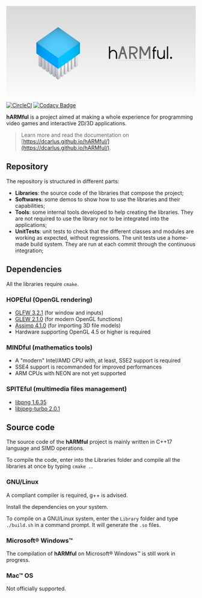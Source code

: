 ![hARMful banner](./docs/assets/images/logo/hARMful_Preview.png)
[![CircleCI](https://circleci.com/gh/dcarlus/hARMful.svg?style=svg)](https://circleci.com/gh/dcarlus/hARMful) [![Codacy Badge](https://api.codacy.com/project/badge/Grade/5690dc89003b44f6b12456ca512a793d)](https://www.codacy.com/app/dcarlus/hARMful?utm_source=github.com&amp;utm_medium=referral&amp;utm_content=dcarlus/hARMful&amp;utm_campaign=Badge_Grade)

**hARMful** is a project aimed at making a whole experience for programming video games and interactive 2D/3D applications.

> Learn more and read the documentation on [https://dcarlus.github.io/hARMful/](https://dcarlus.github.io/hARMful/).

## Repository
The repository is structured in different parts:
-   **Libraries**: the source code of the libraries that compose the project;
-   **Softwares**: some demos to show how to use the libraries and their capabilities;
-   **Tools**: some internal tools developed to help creating the libraries. They are not required to use the library nor to be integrated into the applications;
-   **UnitTests**: unit tests to check that the different classes and modules are working as expected, without regressions. The unit tests use a home-made build system. They are run at each commit through the continuous integration;

## Dependencies
All the libraries require `cmake`.

### HOPEful (OpenGL rendering)
-   [GLFW 3.2.1](https://github.com/glfw/glfw) (for window and inputs)
-   [GLEW 2.1.0](https://github.com/nigels-com/glew) (for modern OpenGL functions)
-   [Assimp 4.1.0](https://github.com/assimp/assimp) (for importing 3D file models)
-   Hardware supporting OpenGL 4.5 or higher is required

### MINDful (mathematics tools)
-   A "modern" Intel/AMD CPU with, at least, SSE2 support is required
-   SSE4 support is recommanded for improved performances
-   ARM CPUs with NEON are not yet supported

### SPITEful (multimedia files management)
-   [libpng 1.6.35](https://github.com/glennrp/libpng)
-   [libjpeg-turbo 2.0.1](https://github.com/libjpeg-turbo/libjpeg-turbo)

## Source code
The source code of the **hARMful** project is mainly written in C++17 language and SIMD operations.

To compile the code, enter into the Libraries folder and compile all the libraries at once by typing `cmake .`.

### GNU/Linux
A compliant compiler is required, g++ is advised.

Install the dependencies on your system.

To compile on a GNU/Linux system, enter the `Library` folder and type `./build.sh` in a command prompt. It will generate the `.so` files.

### Microsoft® Windows™
The compilation of **hARMful** on Microsoft® Windows™ is still work in progress.

### Mac™ OS
Not officially supported.
